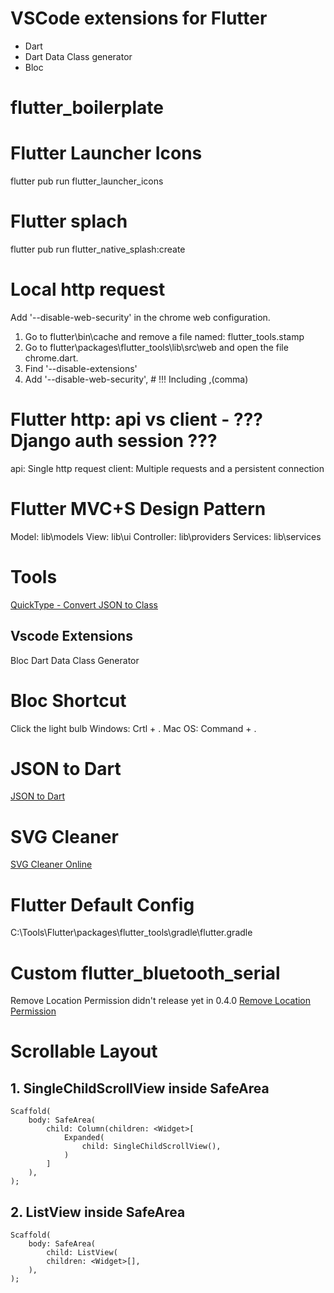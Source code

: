 # VSCode extensions for Flutter
* Dart
* Dart Data Class generator
* Bloc  

# flutter_boilerplate

# Flutter Launcher Icons
flutter pub run flutter_launcher_icons

# Flutter splach
flutter pub run flutter_native_splash:create

# Local http request
Add '--disable-web-security' in the chrome web configuration.
1. Go to flutter\bin\cache and remove a file named: flutter_tools.stamp
2. Go to flutter\packages\flutter_tools\lib\src\web and open the file chrome.dart.
3. Find '--disable-extensions'
4. Add '--disable-web-security',            # !!! Including ,(comma)

# Flutter http: api vs client - ??? Django auth session ???
api: Single http request
client: Multiple requests and a persistent connection


# Flutter MVC+S Design Pattern
Model:      lib\models
View:       lib\ui
Controller: lib\providers
Services:   lib\services


# Tools
[QuickType - Convert JSON to Class](https://quicktype.io/)
## Vscode Extensions
Bloc
Dart Data Class Generator

# Bloc Shortcut
Click the light bulb
Windows: Crtl + .
Mac OS:  Command + .

# JSON to Dart
[JSON to Dart](https://javiercbk.github.io/json_to_dart/)


# SVG Cleaner
[SVG Cleaner Online](https://iconly.io/tools/svg-cleaner)

# Flutter Default Config
C:\Tools\Flutter\packages\flutter_tools\gradle\flutter.gradle

# Custom flutter_bluetooth_serial
Remove Location Permission didn't release yet in 0.4.0
[Remove Location Permission](https://github.com/edufolly/flutter_bluetooth_serial/pull/152/commits/d6c98d0edafb03cbfb405d619905089bafe88e6c)


# Scrollable Layout
## 1. SingleChildScrollView inside SafeArea
```
Scaffold(
    body: SafeArea(
        child: Column(children: <Widget>[
            Expanded(
                child: SingleChildScrollView(),
            )
        ]
    ),
);
```
## 2. ListView inside SafeArea
```
Scaffold(
    body: SafeArea(
        child: ListView(
        children: <Widget>[],
    ),
);
```